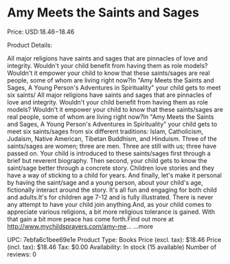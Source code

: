 # Amy Meets the Saints and Sages

Price: USD:$18.46-$18.46

Product Details:

All major religions have saints and sages that are pinnacles of love and integrity. Wouldn't your child benefit from having them as role models? Wouldn't it empower your child to know that these saints/sages are real people, some of whom are living right now?In "Amy Meets the Saints and Sages, A Young Person's Adventures in Spirituality" your child gets to meet six saints/ All major religions have saints and sages that are pinnacles of love and integrity. Wouldn't your child benefit from having them as role models? Wouldn't it empower your child to know that these saints/sages are real people, some of whom are living right now?In "Amy Meets the Saints and Sages, A Young Person's Adventures in Spirituality" your child gets to meet six saints/sages from six different traditions: Islam, Catholicism, Judaism, Native American, Tibetan Buddhism, and Hinduism. Three of the saints/sages are women; three are men. Three are still with us; three have passed on. Your child is introduced to these saints/sages first through a brief but reverent biography. Then second, your child gets to know the saint/sage better through a concrete story. Children love stories and they have a way of sticking to a child for years. And finally, let's make it personal by having the saint/sage and a young person, about your child's age, fictionally interact around the story. It's all fun and engaging for both child and adults.It's for children age 7-12 and is fully illustrated. There is never any attempt to have your child join anything.And, as your child comes to appreciate various religions, a bit more religious tolerance is gained. With that gain a bit more peace has come forth.Find out more at http://www.mychildsprayers.com/amy-me... ...more

UPC: 7ebfa6c1bee69e1e
Product Type: Books
Price (excl. tax): $18.46
Price (incl. tax): $18.46
Tax: $0.00
Availability: In stock (15 available)
Number of reviews: 0